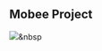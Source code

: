 Mobee Project
--
<img src="https://img.shields.io/badge/Python-3766AB?style=flat-square&logo=Python&logoColor=white"/></a>&nbsp 
